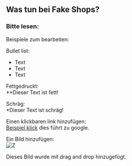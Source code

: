 ## Was tun bei Fake Shops?  

### Bitte lesen:  

Beispiele zum bearbeiten:  

Bullet list:  
- Text
- Text
- Text

Fettgedruckt:  
**Dieser Text ist fett!  

Schräg:  
*Dieser Text ist schräg!  

Einen klickbaren link hinzufügen:  
[Beispiel klick](google.de) dies führt zu google.  
 
Ein Bild hinzufügen:  
![Z](https://user-images.githubusercontent.com/98891212/185854477-afe11233-f962-4dfb-a030-4399bd6279cd.jpeg)  

Dieses Bild wurde mit drag and drop hinzugefügt.  
